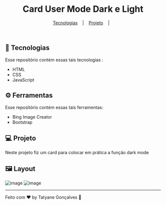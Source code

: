 <h1 align="center"> Card User Mode Dark e Light </h1>
    <p  align="center">
        <a href="#-tecnologias">Tecnologias</a> &nbsp;&nbsp;&nbsp;|&nbsp;&nbsp;&nbsp;
        <a href="#-projeto">Projeto</a> &nbsp;&nbsp;&nbsp;|&nbsp;&nbsp;&nbsp;
    </p>


<br>

## 🚀 Tecnologias

Esse repositório contém essas tais tecnologias :

- HTML
- CSS
- JavaScript

## ⚙️ Ferramentas

Esse repositório contém essas tais ferramentas: 
- Bing Image Creator
- Bootstrap

## 💻 Projeto

Neste projeto fiz um card para colocar em prática a função dark mode

## 🖼️ Layout

![image](https://tatyanepgoncalves.github.io/User-card/)
![image](https://tatyanepgoncalves.github.io/User-card/)












<hr>

Feito com ♥ by Tatyane Gonçalves :wave: 

